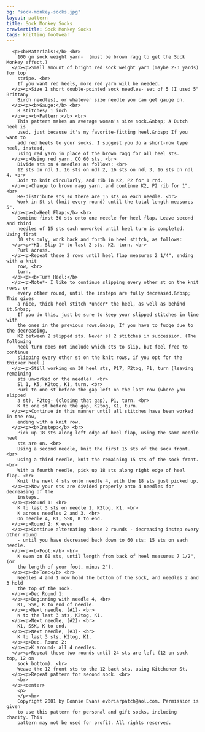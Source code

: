 ```yaml
---
bg: "sock-monkey-socks.jpg"
layout: pattern
title: Sock Monkey Socks
crawlertitle: Sock Monkey Socks
tags: knitting footwear
---
```

      <p><b>Materials:</b> <br>
        100 gm sock weight yarn-  (must be brown ragg to get the Sock Monkey effect.) 
      </p><p>Small amount of bright red sock weight yarn (maybe 2-3 yards) for top 
        stripe. <br>
        If you want red heels, more red yarn will be needed. 
      </p><p>Size 1 short double-pointed sock needles- set of 5 (I used 5" Brittany 
        Birch needles), or whatever size needle you can get gauge on. 
      </p><p><b>Gauge:</b> <br>
        8 stitches/ 1 inch 
      </p><p><b>Pattern:</b> <br>
        This pattern makes an average woman's size sock.&nbsp; A Dutch heel is 
        used, just because it's my favorite-fitting heel.&nbsp; If you want to 
        add red heels to your socks, I suggest you do a short-row type heel, instead, 
        using red yarn in place of the brown ragg for all heel sts. 
      </p><p>Using red yarn, CO 60 sts. <br>
        Divide sts on 4 needles as follows: <br>
        12 sts on ndl 1, 16 sts on ndl 2, 16 sts on ndl 3, 16 sts on ndl 4. <br>
        Join to knit circularly, and rib in K2, P2 for 1 rnd. 
      </p><p>Change to brown ragg yarn, and continue K2, P2 rib for 1". <br>
        Re-distribute sts so there are 15 sts on each needle. <br>
        Work in St st (knit every round) until the total length measures 5". 
      </p><p><b>Heel Flap:</b> <br>
        Combine first 30 sts onto one needle for heel flap. Leave second and third 
        needles of 15 sts each unworked until heel turn is completed. Using first 
        30 sts only, work back and forth in heel stitch, as follows: 
      </p><p>*K1, Slip 1* to last 2 sts, K2, turn. <br>
        Purl across. 
      </p><p>Repeat these 2 rows until heel flap measures 2 1/4", ending with a knit 
        row, <br>
        turn. 
      </p><p><b>Turn Heel:</b> 
      </p><p>Note*- I like to continue slipping every other st on the knit rows, or 
        every other round, until the insteps are fully decreased.&nbsp; This gives 
        a nice, thick heel stitch *under* the heel, as well as behind it.&nbsp; 
        If you do this, just be sure to keep your slipped stitches in line with 
        the ones in the previous rows.&nbsp; If you have to fudge due to the decreasing, 
        K2 between 2 slipped sts. Never sl 2 stitches in succession. (The following 
        heel turn does not include which sts to slip, but feel free to continue 
        slipping every other st on the knit rows, if you opt for the thicker heel.) 
      </p><p>Still working on 30 heel sts, P17, P2tog, P1, turn (leaving remaining 
        sts unworked on the needle). <br>
        Sl 1, K5, K2tog, K1, turn. <br>
        Purl to one st before the gap left on the last row (where you slipped 
        a st), P2tog- (closing that gap), P1, turn. <br>
        K to one st before the gap, K2tog, K1, turn. 
      </p><p>Continue in this manner until all stitches have been worked in the row, 
        ending with a knit row. 
      </p><p><b>Instep:</b> <br>
        Pick up 18 sts along left edge of heel flap, using the same needle heel 
        sts are on. <br>
        Using a second needle, knit the first 15 sts of the sock front. <br>
        Using a third needle, knit the remaining 15 sts of the sock front. <br>
        With a fourth needle, pick up 18 sts along right edge of heel flap. <br>
        Knit the next 4 sts onto needle 4, with the 18 sts just picked up. 
      </p><p>Now your sts are divided properly onto 4 needles for decreasing of the 
        insteps. 
      </p><p>Round 1: <br>
        K to last 3 sts on needle 1, K2tog, K1. <br>
        K across needles 2 and 3. <br>
        On needle 4, K1, SSK, K to end. 
      </p><p>Round 2: K even 
      </p><p>Continue alternating these 2 rounds - decreasing instep every other round 
        - until you have decreased back down to 60 sts: 15 sts on each needle. 
      </p><p><b>Foot:</b> <br>
        K even on 60 sts, until length from back of heel measures 7 1/2", (or 
        the length of your foot, minus 2"). 
      </p><p><b>Toe:</b> <br>
        Needles 4 and 1 now hold the bottom of the sock, and needles 2 and 3 hold 
        the top of the sock. 
      </p><p>Dec Round 1: 
      </p><p>Beginning with needle 4, <br>
        K1, SSK, K to end of needle. 
      </p><p>Next needle, (#1)- <br>
        K to the last 3 sts, K2tog, K1. 
      </p><p>Next needle, (#2)- <br>
        K1, SSK, K to end. 
      </p><p>Next needle, (#3)- <br>
        K to last 3 sts, K2tog, K1. 
      </p><p>Dec. Round 2: 
      </p><p>K around- all 4 needles. 
      </p><p>Repeat these two rounds until 24 sts are left (12 on sock top, 12 on 
        sock bottom). <br>
        Weave the 12 front sts to the 12 back sts, using Kitchener St. 
      </p><p>Repeat pattern for second sock. <br>
        <br>
      </p><center>
        <p> 
        </p><hr>
        Copyright 2001 by Bonnie Evans evbriarpatch@aol.com. Permission is given 
        to use this pattern for personal and gift socks, including charity. This 
        pattern may not be used for profit. All rights reserved.